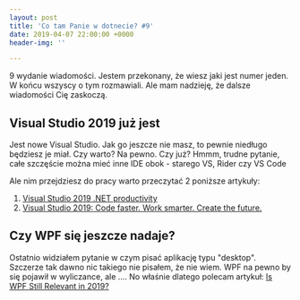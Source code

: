 ```yaml
---
layout: post
title: 'Co tam Panie w dotnecie? #9'
date: 2019-04-07 22:00:00 +0000
header-img: ''

---
```

9 wydanie wiadomości. Jestem przekonany, że wiesz jaki jest numer jeden. W końcu wszyscy o tym rozmawiali. Ale mam nadzieję, że dalsze wiadomości Cię zaskoczą.

## Visual Studio 2019 już jest

Jest nowe Visual Studio. Jak go jeszcze nie masz, to pewnie niedługo będziesz je miał. Czy warto? Na pewno. Czy już? Hmmm, trudne pytanie, całe szczęście można mieć inne IDE obok - starego VS, Rider czy VS Code

Ale nim przejdziesz do pracy warto przeczytać 2 poniższe artykuły:

1. [Visual Studio 2019 .NET productivity](https://devblogs.microsoft.com/dotnet/visual-studio-2019-net-productivity-2/)
2. [Visual Studio 2019: Code faster. Work smarter. Create the future.](https://devblogs.microsoft.com/visualstudio/visual-studio-2019-code-faster-work-smarter-create-the-future/)

## Czy WPF się jeszcze nadaje?

Ostatnio widziałem pytanie w czym pisać aplikację typu "desktop". Szczerze tak dawno nic takiego nie pisałem, że nie wiem. WPF na pewno by się pojawił w wyliczance, ale .... No właśnie dlatego polecam artykuł: [Is WPF Still Relevant in 2019?](https://www.claudiobernasconi.ch/2019/01/30/is-wpf-still-relevant-in-2019/)
